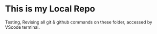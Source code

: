 # This is my Local Repo
Testing, Revising all git & github commands on these folder, accessed by VScode terminal. 